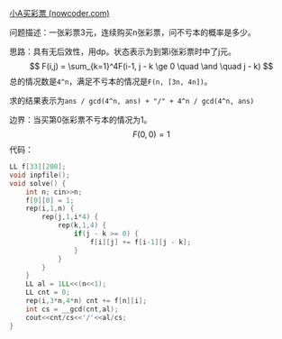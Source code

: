 [小A买彩票 (nowcoder.com)](https://ac.nowcoder.com/acm/problem/23413)

问题描述：一张彩票3元，连续购买n张彩票，问不亏本的概率是多少。

思路：具有无后效性，用dp。状态表示为到第i张彩票时中了j元。
$$
F(i,j) = \sum_{k=1}^4F(i-1, j - k \ge 0 \quad \and \quad j - k)
$$
总的情况数是`4^n`，满足不亏本的情况是`F(n, [3n, 4n])`。

求的结果表示为`ans / gcd(4^n, ans) + "/" + 4^n / gcd(4^n, ans)`

边界：当买第0张彩票不亏本的情况为1。
$$
F(0,0) = 1
$$
代码：

```cpp
LL f[33][200];
void inpfile();
void solve() {
    int n; cin>>n;
    f[0][0] = 1;
    rep(i,1,n) {
        rep(j,1,i*4) {
            rep(k,1,4) {
                if(j - k >= 0) {
                    f[i][j] += f[i-1][j - k];
                }
            }
        }
    }
    LL al = 1LL<<(n<<1);
    LL cnt = 0;
    rep(i,3*n,4*n) cnt += f[n][i];
    int cs = __gcd(cnt,al);
    cout<<cnt/cs<<'/'<<al/cs;
}
```




